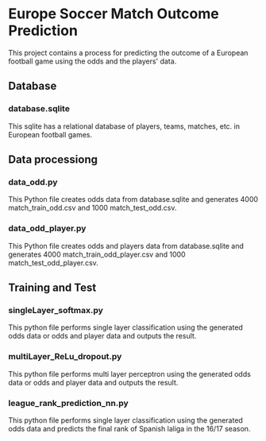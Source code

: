 # Europe Soccer Match Outcome Prediction
This project contains a process for predicting the outcome of a European football game using the odds and the players' data.

## Database
### database.sqlite
This sqlite has a relational database of players, teams, matches, etc. in European football games.

## Data processiong
### data_odd.py
This Python file creates odds data from database.sqlite and generates 4000 match_train_odd.csv and 1000 match_test_odd.csv.

### data_odd_player.py
This Python file creates odds and players data from database.sqlite and generates 4000 match_train_odd_player.csv and 1000 match_test_odd_player.csv.

## Training and Test
### singleLayer_softmax.py
This python file performs single layer classification using the generated odds data or odds and player data and outputs the result.

### multiLayer_ReLu_dropout.py
This python file performs multi layer perceptron using the generated odds data or odds and player data and outputs the result.

### league_rank_prediction_nn.py
This python file performs single layer classification using the generated odds data and predicts the final rank of Spanish laliga in the 16/17 season.

